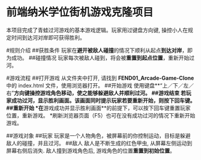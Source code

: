 前端纳米学位街机游戏克隆项目
===============================
本项目完成了青蛙过河游戏的基本游戏逻辑。玩家用过键盘方向键, 操控小人在规定时间到达河对岸即可获得胜利。

#规则介绍
##获胜条件
玩家在**避开被敌人碰撞**的情况下顺利从起点**到达对岸**，即为成功。
##碰撞情况
玩家每次被敌人碰到，将会被**重置到起点位置**，重新开始过河。

#游戏流程
##打开游戏
从文件夹中打开, 请找到 **FEND01_Arcade-Game-Clone** 中的 index.html 文件，使用浏览器打开。
##开始游戏
使用键盘**“上／下／左／右”**方向键操控游戏角色移动，使之能够躲避敌人并顺利过河。
##游戏结束
若玩家成功过河，显示胜利画面。该画面同时提示玩家若要重新开始，则按下回车键。
##重新开始
*在**游戏成功并显示胜利画面**的前提下，可以按下回车键重置玩家位置，重新游戏。
*刷新浏览器页面（F5）也可在没有成功过河的情况下重新开始游戏。

##游戏对象
##玩家
玩家是一个人物角色，被屏幕前的你控制运动，目标是躲避敌人的碰撞，并且过河。
##敌人
敌人是不断生成的红色甲虫, 从屏幕左侧运动到屏幕右侧后消失. 敌人撞到游戏角色后, 游戏角色的位置**重置到初始位置**。
